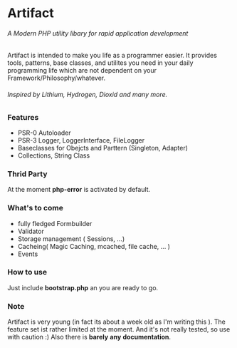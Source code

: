 # Artifact
###### A Modern PHP utility libary for rapid application development

Artifact is intended to make you life as a programmer easier. 
It provides tools, patterns, base classes, and utilites you need in your daily programming life
which are not dependent on your Framework/Philosophy/whatever.

###### Inspired by Lithium, Hydrogen, Dioxid and many more. 

### Features
+ PSR-0 Autoloader 
+ PSR-3 Logger, LoggerInterface, FileLogger
+ Baseclasses for Obejcts and Parttern (Singleton, Adapter)
+ Collections, String Class

### Thrid Party
At the moment __php-error__ is activated by default. 

### What's to come
+ fully fledged Formbuilder
+ Validator
+ Storage management ( Sessions, ...)
+ Cacheing( Magic Caching, mcached, file cache, ... )
+ Events

### How to use
Just include __bootstrap.php__ an you are ready to go.

### Note
Artifact is very young (in fact its about a week old as I'm writing this ). The feature set ist rather limited at the moment. And it's not really tested, so use with caution :) Also there is __barely__ __any__ __documentation__.
